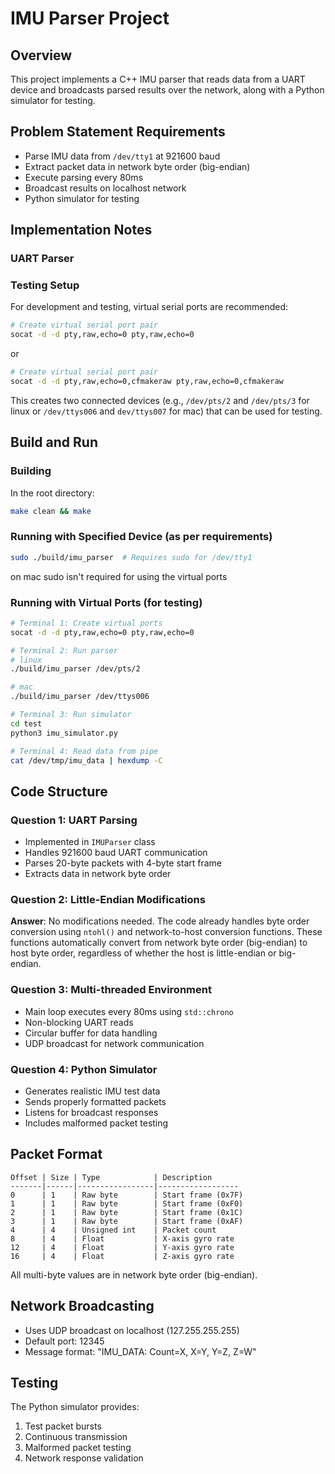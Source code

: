 # IMU Parser Project

## Overview
This project implements a C++ IMU parser that reads data from a UART device and broadcasts parsed results over the network, along with a Python simulator for testing.

## Problem Statement Requirements
- Parse IMU data from `/dev/tty1` at 921600 baud
- Extract packet data in network byte order (big-endian)
- Execute parsing every 80ms
- Broadcast results on localhost network
- Python simulator for testing

## Implementation Notes

### UART Parser

### Testing Setup
For development and testing, virtual serial ports are recommended:

```bash
# Create virtual serial port pair
socat -d -d pty,raw,echo=0 pty,raw,echo=0
```

or 

```bash
# Create virtual serial port pair
socat -d -d pty,raw,echo=0,cfmakeraw pty,raw,echo=0,cfmakeraw
```

This creates two connected devices (e.g., `/dev/pts/2` and `/dev/pts/3` for linux or `/dev/ttys006` and `dev/ttys007` for mac) that can be used for testing.


## Build and Run

### Building

In the root directory:
```bash
make clean && make
```

### Running with Specified Device (as per requirements)
```bash
sudo ./build/imu_parser  # Requires sudo for /dev/tty1
```
on mac sudo isn't required for using the virtual ports



### Running with Virtual Ports (for testing)
```bash
# Terminal 1: Create virtual ports
socat -d -d pty,raw,echo=0 pty,raw,echo=0

# Terminal 2: Run parser
# linux
./build/imu_parser /dev/pts/2

# mac
./build/imu_parser /dev/ttys006

# Terminal 3: Run simulator
cd test
python3 imu_simulator.py

# Terminal 4: Read data from pipe
cat /dev/tmp/imu_data | hexdump -C
```

## Code Structure

### Question 1: UART Parsing
- Implemented in `IMUParser` class
- Handles 921600 baud UART communication
- Parses 20-byte packets with 4-byte start frame
- Extracts data in network byte order

### Question 2: Little-Endian Modifications
**Answer**: No modifications needed. The code already handles byte order conversion using `ntohl()` and network-to-host conversion functions. These functions automatically convert from network byte order (big-endian) to host byte order, regardless of whether the host is little-endian or big-endian.

### Question 3: Multi-threaded Environment
- Main loop executes every 80ms using `std::chrono`
- Non-blocking UART reads
- Circular buffer for data handling
- UDP broadcast for network communication

### Question 4: Python Simulator
- Generates realistic IMU test data
- Sends properly formatted packets
- Listens for broadcast responses
- Includes malformed packet testing

## Packet Format
```
Offset | Size | Type            | Description
-------|------|-----------------|------------------
0      | 1    | Raw byte        | Start frame (0x7F)
1      | 1    | Raw byte        | Start frame (0xF0)
2      | 1    | Raw byte        | Start frame (0x1C)
3      | 1    | Raw byte        | Start frame (0xAF)
4      | 4    | Unsigned int    | Packet count
8      | 4    | Float           | X-axis gyro rate
12     | 4    | Float           | Y-axis gyro rate
16     | 4    | Float           | Z-axis gyro rate
```

All multi-byte values are in network byte order (big-endian).

## Network Broadcasting
- Uses UDP broadcast on localhost (127.255.255.255)
- Default port: 12345
- Message format: "IMU_DATA: Count=X, X=Y, Y=Z, Z=W"

## Testing
The Python simulator provides:
1. Test packet bursts
2. Continuous transmission
3. Malformed packet testing
4. Network response validation